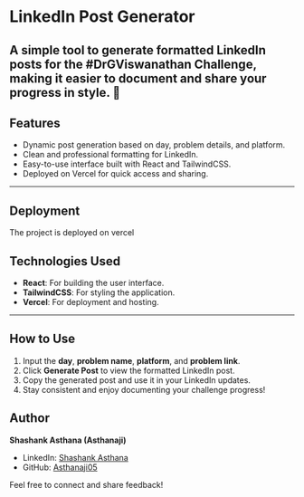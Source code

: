 # LinkedIn Post Generator

A simple tool to generate formatted LinkedIn posts for the **#DrGViswanathan Challenge**, making it easier to document and share your progress in style. 🚀
---
## Features
- Dynamic post generation based on day, problem details, and platform.
- Clean and professional formatting for LinkedIn.
- Easy-to-use interface built with React and TailwindCSS.
- Deployed on Vercel for quick access and sharing.

---

## Deployment
The project is deployed on vercel


## Technologies Used
- **React**: For building the user interface.
- **TailwindCSS**: For styling the application.
- **Vercel**: For deployment and hosting.

---

## How to Use
1. Input the **day**, **problem name**, **platform**, and **problem link**.
2. Click **Generate Post** to view the formatted LinkedIn post.
3. Copy the generated post and use it in your LinkedIn updates.
4. Stay consistent and enjoy documenting your challenge progress!



## Author
**Shashank Asthana (Asthanaji)**  
- LinkedIn: [Shashank Asthana](https://www.linkedin.com/in/s-asthanaji/)  
- GitHub: [Asthanaji05](https://github.com/Asthanaji05)

Feel free to connect and share feedback!

